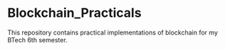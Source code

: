 # Blockchain_Practicals
This repository contains practical implementations of blockchain for my BTech 6th semester.
